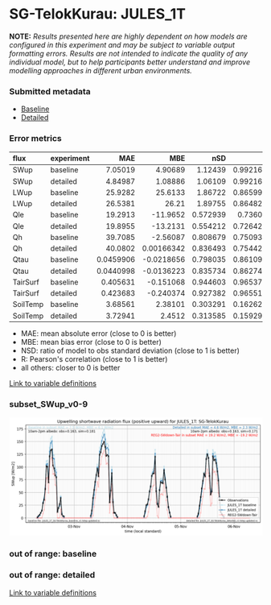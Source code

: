 # SG-TelokKurau: JULES_1T

**NOTE:** *Results presented here are highly dependent on how models are configured in this experiment and may be subject to variable output formatting errors. Results are not intended to indicate the quality of any individual model, but to help participants better understand and improve modelling approaches in different urban environments.*

### Submitted metadata

- [Baseline](JULES_1T_SG-TelokKurau_baseline_attrs.md)
- [Detailed](JULES_1T_SG-TelokKurau_detailed_attrs.md)

### Error metrics

| flux     | experiment   |        MAE |          MBE |      nSD |        R |        5th |       95th |       RMSE |    cRMSE |        AMBE |     1-nSD |        1-R |   nSkewness |   nKurtosis |   Overlap |
|:---------|:-------------|-----------:|-------------:|---------:|---------:|-----------:|-----------:|-----------:|---------:|------------:|----------:|-----------:|------------:|------------:|----------:|
| SWup     | baseline     |  7.05019   |   4.90689    | 1.12439  | 0.992164 | 1.58578    | 16.4426    |  9.64547   | 0.181916 |  4.90689    | 0.124386  | 0.00783601 |  0.169671   |  0.067229   | 0.131631  |
| SWup     | detailed     |  4.84987   |   1.08886    | 1.06109  | 0.992164 | 1.67122    |  7.5756    |  6.60394   | 0.142691 |  1.08886    | 0.0610855 | 0.00783601 |  0.169671   |  0.067229   | 0.102889  |
| LWup     | baseline     | 25.9282    |  25.6133     | 1.86722  | 0.865998 | 3.91292    | 61.839     | 35.5548    | 1.11915  | 25.6133     | 0.867222  | 0.134002   |  0.22432    |  1.97179    | 0.236153  |
| LWup     | detailed     | 26.5381    |  26.21       | 1.89755  | 0.864822 | 3.78135    | 63.6079    | 36.4303    | 1.14831  | 26.21       | 0.897548  | 0.135178   |  0.222867   |  1.95108    | 0.235854  |
| Qle      | baseline     | 19.2913    | -11.9652     | 0.572939 | 0.73601  | 3.58872    | 66.6677    | 34.4613    | 0.696335 | 11.9652     | 0.427061  | 0.26399    |  0.00770699 |  0.49022    | 0.346624  |
| Qle      | detailed     | 19.8955    | -13.2131     | 0.554212 | 0.726423 | 3.99371    | 70.911     | 35.4372    | 0.708495 | 13.2131     | 0.445788  | 0.273577   |  0.0871839  |  0.827988   | 0.429398  |
| Qh       | baseline     | 39.7085    |  -2.56087    | 0.808679 | 0.750932 | 3.91867    | 43.0083    | 57.8162    | 0.6629   |  2.56087    | 0.191321  | 0.249068   |  0.0611443  |  0.0711034  | 0.165064  |
| Qh       | detailed     | 40.0802    |   0.00166342 | 0.836493 | 0.754427 | 3.77524    | 35.5886    | 57.6369    | 0.661494 |  0.00166342 | 0.163507  | 0.245573   |  0.0663834  |  0.080779   | 0.166286  |
| Qtau     | baseline     |  0.0459906 |  -0.0218656  | 0.798035 | 0.861097 | 0.0052285  |  0.0777933 |  0.0723398 | 0.512337 |  0.0218656  | 0.201965  | 0.138903   |  0.0770153  |  0.106284   | 0.0911156 |
| Qtau     | detailed     |  0.0440998 |  -0.0136223  | 0.835734 | 0.862744 | 0.00707093 |  0.0614079 |  0.0695    | 0.506362 |  0.0136223  | 0.164266  | 0.137256   |  0.0491508  |  0.00441353 | 0.0826145 |
| TairSurf | baseline     |  0.405631  |  -0.151068   | 0.944603 | 0.965378 | 0.043      |  0.3626    |  0.533111  | 0.26168  |  0.151068   | 0.0553969 | 0.0346219  |  0.224987   |  0.0747917  | 0.0641022 |
| TairSurf | detailed     |  0.423683  |  -0.240374   | 0.927382 | 0.965512 | 0.10336    |  0.52336   |  0.567524  | 0.263137 |  0.240374   | 0.0726183 | 0.0344884  |  0.268438   |  0.09979    | 0.0693394 |
| SoilTemp | baseline     |  3.68561   |   2.38101    | 0.303291 | 0.162627 | 4.27869    |  3.11171   |  4.07679   | 0.996664 |  2.38101    | 0.696709  | 0.837373   |  1.34882    |  1.15594    | 0.724913  |
| SoilTemp | detailed     |  3.72941   |   2.4512     | 0.313585 | 0.159297 | 4.27679    |  2.99266   |  4.12498   | 0.999214 |  2.4512     | 0.686415  | 0.840703   |  1.36858    |  1.06645    | 0.719559  |

 - MAE: mean absolute error (close to 0 is better)
 - MBE: mean bias error (close to 0 is better)
 - NSD: ratio of model to obs standard deviation (close to 1 is better)
 - R: Pearson's correlation (close to 1 is better)
 - all others: closer to 0 is better

[Link to variable definitions](../modelattrs/variable_definitions.md)

### <a name="subset_swup_v0-9"></a>subset_SWup_v0-9
[![JULES_1T_SG-TelokKurau_subset_SWup_v0-9.png](JULES_1T_SG-TelokKurau_subset_SWup_v0-9.png)](JULES_1T_SG-TelokKurau_subset_SWup_v0-9.png)

### out of range: baseline


### out of range: detailed



[Link to variable definitions](../modelattrs/variable_definitions.md)

